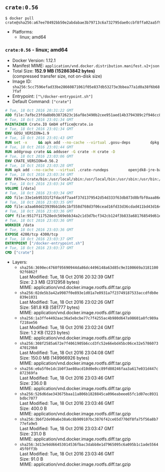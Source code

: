 ## `crate:0.56`

```console
$ docker pull crate@sha256:a67ee78492bb50e2abdabae3b79713c6a732795dae0ccbf8ffa02aa5f91a70a4
```

-	Platforms:
	-	linux; amd64

### `crate:0.56` - linux; amd64

-	Docker Version: 1.12.1
-	Manifest MIME: `application/vnd.docker.distribution.manifest.v2+json`
-	Total Size: **152.9 MB (152863842 bytes)**  
	(compressed transfer size, not on-disk size)
-	Image ID: `sha256:5cc7596efad33be28660871061f05e837db53273e3bbea77a1d0a38f6b687faf`
-	Entrypoint: `["\/docker-entrypoint.sh"]`
-	Default Command: `["crate"]`

```dockerfile
# Tue, 18 Oct 2016 20:31:22 GMT
ADD file:7afbc23fda8b0b3872623c16af8e3490b2cee951aed14b3794389c2f946cc8c7 in / 
# Tue, 18 Oct 2016 23:01:34 GMT
MAINTAINER Crate.IO GmbH office@crate.io
# Tue, 18 Oct 2016 23:01:34 GMT
ENV GOSU_VERSION=1.9
# Tue, 18 Oct 2016 23:01:43 GMT
RUN set -x     && apk add --no-cache --virtual .gosu-deps         dpkg         gnupg         curl     && export ARCH=$(echo $(dpkg --print-architecture) | cut -d"-" -f3)     && curl -o /usr/local/bin/gosu -fSL "https://github.com/tianon/gosu/releases/download/$GOSU_VERSION/gosu-$ARCH"     && curl -o /usr/local/bin/gosu.asc -fSL "https://github.com/tianon/gosu/releases/download/$GOSU_VERSION/gosu-$ARCH.asc"     && export GNUPGHOME="$(mktemp -d)"     && gpg --keyserver ha.pool.sks-keyservers.net --recv-keys B42F6819007F00F88E364FD4036A9C25BF357DD4     && gpg --batch --verify /usr/local/bin/gosu.asc /usr/local/bin/gosu     && rm -r "$GNUPGHOME" /usr/local/bin/gosu.asc     && chmod +x /usr/local/bin/gosu     && gosu nobody true     && apk del .gosu-deps
# Tue, 18 Oct 2016 23:01:44 GMT
RUN addgroup crate && adduser -G crate -H crate -D
# Tue, 18 Oct 2016 23:03:06 GMT
ENV CRATE_VERSION=0.56.2
# Tue, 18 Oct 2016 23:03:28 GMT
RUN apk add --no-cache --virtual .crate-rundeps         openjdk8-jre-base         python3         openssl         sigar     && apk add --no-cache --virtual .build-deps         curl         gnupg         tar     && curl -fSL -O https://cdn.crate.io/downloads/releases/crate-$CRATE_VERSION.tar.gz     && curl -fSL -O https://cdn.crate.io/downloads/releases/crate-$CRATE_VERSION.tar.gz.asc     && export GNUPGHOME="$(mktemp -d)"     && gpg --keyserver ha.pool.sks-keyservers.net --recv-keys 90C23FC6585BC0717F8FBFC37FAAE51A06F6EAEB     && gpg --batch --verify crate-$CRATE_VERSION.tar.gz.asc crate-$CRATE_VERSION.tar.gz     && rm -r "$GNUPGHOME" crate-$CRATE_VERSION.tar.gz.asc     && mkdir /crate     && tar -xf crate-$CRATE_VERSION.tar.gz -C /crate --strip-components=1     && ln -s /usr/bin/python3 /usr/bin/python     && rm /crate/plugins/sigar/lib/libsigar-amd64-linux.so     && chown -R crate /crate     && apk del .build-deps
# Tue, 18 Oct 2016 23:03:34 GMT
ENV PATH=/crate/bin:/usr/local/sbin:/usr/local/bin:/usr/sbin:/usr/bin:/sbin:/bin
# Tue, 18 Oct 2016 23:03:34 GMT
VOLUME [/data]
# Tue, 18 Oct 2016 23:03:34 GMT
ADD file:33e1eb95331f2fdac6f7aa4f37d1379542d54d333f63db873d8bfbf0aaa86e2d in /crate/config/crate.yml 
# Tue, 18 Oct 2016 23:03:35 GMT
ADD file:a3aa60dd23939bb1b0c1bf558d768d3f06cead16fd33d36cdad411bd43d16448 in /crate/config/logging.yml 
# Tue, 18 Oct 2016 23:03:36 GMT
COPY file:9517f117528edc569ebb34a2c1d3d7bcf342cb124f3b833a681768549d61ebfb in / 
# Tue, 18 Oct 2016 23:03:36 GMT
WORKDIR /data
# Tue, 18 Oct 2016 23:03:36 GMT
EXPOSE 4200/tcp 4300/tcp
# Tue, 18 Oct 2016 23:03:37 GMT
ENTRYPOINT ["/docker-entrypoint.sh"]
# Tue, 18 Oct 2016 23:03:37 GMT
CMD ["crate"]
```

-	Layers:
	-	`sha256:3690ec4760f95690944da86dc4496148a63d85c9e3100669a318110092f6862f`  
		Last Modified: Tue, 18 Oct 2016 20:32:39 GMT  
		Size: 2.3 MB (2312958 bytes)  
		MIME: application/vnd.docker.image.rootfs.diff.tar.gzip
	-	`sha256:02de5b3a42a9987f0e893e1d01a7e0931a7f23749187533accdfdb0e839e1031`  
		Last Modified: Tue, 18 Oct 2016 23:02:26 GMT  
		Size: 581.8 KB (581777 bytes)  
		MIME: application/vnd.docker.image.rootfs.diff.tar.gzip
	-	`sha256:1a3ffe4492aac36a5ebcbe77c7f4255ac4b980d647a98601a8fc989af218ae56`  
		Last Modified: Tue, 18 Oct 2016 23:02:24 GMT  
		Size: 1.2 KB (1223 bytes)  
		MIME: application/vnd.docker.image.rootfs.diff.tar.gzip
	-	`sha256:308f2585a672e7f4061905b6ccd3fc52e66ebd45bc06ce32e5786073470129b8`  
		Last Modified: Tue, 18 Oct 2016 23:04:08 GMT  
		Size: 150.0 MB (149966926 bytes)  
		MIME: application/vnd.docker.image.rootfs.diff.tar.gzip
	-	`sha256:e0a5f0e1dc1b0f3ae80acd10d0e0cc89fd80246faa3a617e031d447c872369fa`  
		Last Modified: Tue, 18 Oct 2016 23:03:46 GMT  
		Size: 236.0 B  
		MIME: application/vnd.docker.image.rootfs.diff.tar.gzip
	-	`sha256:526d6dae343675baa11a806b1828845ca096eabeee65fc1d07ec8931bdbc7077`  
		Last Modified: Tue, 18 Oct 2016 23:03:46 GMT  
		Size: 400.0 B  
		MIME: application/vnd.docker.image.rootfs.diff.tar.gzip
	-	`sha256:3b6f2de90a6e38a6c8b909107bc3876f42ce65d770df8fa75f56a8b777efa9e5`  
		Last Modified: Tue, 18 Oct 2016 23:03:47 GMT  
		Size: 231.0 B  
		MIME: application/vnd.docker.image.rootfs.diff.tar.gzip
	-	`sha256:3d13e9dd66453014536fbac3dabb8e1d7965095c6a095b1c1ade556445f0ff3b`  
		Last Modified: Tue, 18 Oct 2016 23:03:46 GMT  
		Size: 91.0 B  
		MIME: application/vnd.docker.image.rootfs.diff.tar.gzip
